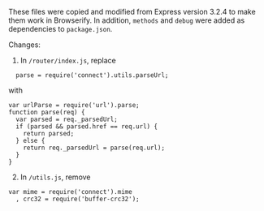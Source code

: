 
These files were copied and modified from Express version 3.2.4 to make them work in Browserify. In addition, `methods` and `debug` were added as dependencies to `package.json`.

Changes:

1. In `/router/index.js`, replace

```
  parse = require('connect').utils.parseUrl;
```

with

```
var urlParse = require('url').parse;
function parse(req) {
  var parsed = req._parsedUrl;
  if (parsed && parsed.href == req.url) {
    return parsed;
  } else {
    return req._parsedUrl = parse(req.url);
  }
}
```

2. In `/utils.js`, remove

```
var mime = require('connect').mime
  , crc32 = require('buffer-crc32');
```
